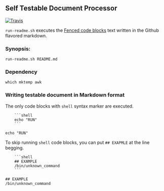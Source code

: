 Self Testable Document Processor
----------------------------------------

[![Travis](https://travis-ci.org/unakatsuo/run-readme.md.svg?branch=master)](https://travis-ci.org/unakatsuo/run-readme.md)


``run-readme.sh`` executes the [Fenced code
blocks](https://help.github.com/articles/github-flavored-markdown#fenced-code-blocks)
 text written in the Github flavored markdown.

### Synopsis:

```
run-readme.sh README.md
```

### Dependency

```shell
which mktemp awk
```

### Writing testable document in Markdown format

The only code blocks with ``shell`` syntax marker are executed.

```
    ```shell
    echo "RUN"
    ```
```

```shell
echo "RUN"
```

To skip running ``shell`` code blocks, you can put ``## EXAPMLE`` at
the line begging.

```
    ```shell
    ## EXAMPLE
    /bin/unknown_command
    ```
```

```shell
## EXAMPLE
/bin/unknown_command
```
